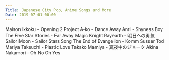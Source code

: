 ```yaml
---
Title: Japanese City Pop, Anime Songs and More
Date: 2019-07-01 00:00
---
```


<youtube source="TH_572d1XA4">
    Maison Ikkoku - Opening 2
</youtube>

<youtube source="DI9OepKF3Ms">
    Project A-ko - Dance Away
</youtube>

<youtube source="o25UNrb2YVw">
    Anri - Shyness Boy
</youtube>

<youtube source="u-HFULCtPYs">
    The Five Star Stories - Far Away
</youtube>

<youtube source="F9IN0JYE5UM">
    Magic Knight Rayearth - 明日への勇気
</youtube>

<youtube source="6kwlmq8knpk">
    Sailor Moon - Sailor Stars Song
</youtube>

<!-- <youtube source="YGIr2PaDqrE">
    Zard - Ready Go
</youtube> -->

<youtube source="Zp7wU3TXGeQ">
    The End of Evangelion - Komm Susser Tod
</youtube>

<youtube source="9Gj47G2e1Jc">
    Mariya Takeuchi - Plastic Love
</youtube>

<youtube source="nhuNb0XtRhQ">
    Takako Mamiya - 真夜中のジョーク
</youtube>

<youtube source="7OETkMPLHaM">
    Akina Nakamori - Oh No Oh Yes
</youtube>
